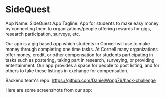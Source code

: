# SideQuest
App Name: SideQuest
App Tagline: App for students to make easy money by connecting them to organizations/people offering rewards for gigs, research participation, surveys, etc.

Our app is a gig based app which students in Cornell will use to make money through completing one time tasks. At Cornell many organizations offer money, credit, or other compensation for students participating in tasks such as postering, taking part in research, surveying, or providing entertainment. Our app provides a space for people to post listing, and for others to take these listings in exchange for compensation.

Backend team's repo: https://github.com/DanielWong76/hack-challenge

Here are some screenshots from our app: 
